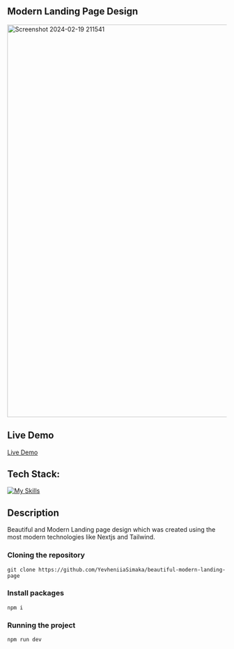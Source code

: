 ## Modern Landing Page Design
<img width="900" alt="Screenshot 2024-02-19 211541" src="https://github.com/YevheniiaSimaka/beautiful-modern-landing-page/assets/112284703/0336f497-fe4d-4882-af9b-1d7dd4e85f29">

## Live Demo
[Live Demo](https://beautiful-modern-landing-page.vercel.app/)

## Tech Stack:
[![My Skills](https://skillicons.dev/icons?i=ts,tailwind,nextjs,css)](https://skillicons.dev)

## Description
Beautiful and Modern Landing page design which was created using the most modern technologies like Nextjs and Tailwind.

### Cloning the repository

```shell
git clone https://github.com/YevheniiaSimaka/beautiful-modern-landing-page
```

### Install packages

```shell
npm i
```

### Running the project

```shell
npm run dev
```
